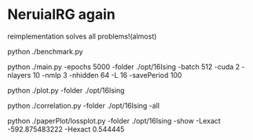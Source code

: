 
# NeruialRG again

reimplementation solves all problems!(almost)

python ./benchmark.py

python ./main.py -epochs 5000 -folder ./opt/16Ising -batch 512 -cuda 2 -nlayers 10 -nmlp 3 -nhidden 64 -L 16 -savePeriod 100

python ./plot.py -folder ./opt/16Ising

python ./correlation.py -folder ./opt/16Ising -all

python ./paperPlot/lossplot.py -folder ./opt/16Ising -show -Lexact -592.875483222 -Hexact 0.544445